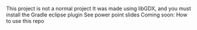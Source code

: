 This project is not a normal project
It was made using libGDX, and you must install the Gradle 
eclipse plugin
See power point slides
Coming soon:  How to use this repo
